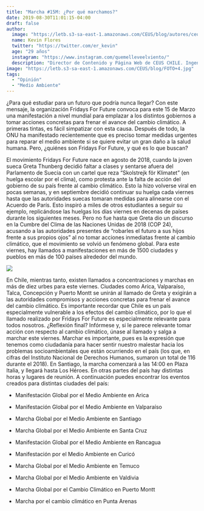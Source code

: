 ```yaml
---
title: "Marcha #15M: ¿Por qué marchamos?"
date: 2019-08-30T11:01:15-04:00
draft: false
author: 
  image: "https://letb.s3-sa-east-1.amazonaws.com/CEUS/blog/autores/ceus_KFlores.jpg"
  name: Kevin Flores
  twitter: "https://twitter.com/er_kevin"
  age: "29 años"
  instagram: "https://www.instagram.com/quemelleveelviento/"
  description: "Director de Contenido y Página Web de CEUS CHILE. Ingeniero civil de minas de profesión, interesado en la sustentabilidad en la minería y otros temas."
image: "https://letb.s3-sa-east-1.amazonaws.com/CEUS/blog/FOTO+4.jpg"
tags:
  - "Opinión"
  - "Medio Ambiente"
---
```

¿Para qué estudiar para un futuro que podría nunca llegar? Con este mensaje, la organización Fridays For Future convoca para este 15 de Marzo una manifestación a nivel mundial para emplazar a los distintos gobiernos a tomar acciones concretas para frenar el avance del cambio climático. A primeras tintas, es fácil simpatizar con esta causa. Después de todo, la ONU ha manifestado recientemente que es preciso tomar medidas urgentes para reparar el medio ambiente si se quiere evitar un gran daño a la salud humana. Pero, ¿quiénes son Fridays For Future, y qué es lo que buscan?

El movimiento Fridays For Future nace en agosto de 2018, cuando la joven sueca Greta Thunberg decidió faltar a clases y sentarse afuera del Parlamento de Suecia con un cartel que reza “Skolstrejk för Klimatet” (en huelga escolar por el clima), como protesta ante la falta de acción del gobierno de su país frente al cambio climático. Esto la hizo volverse viral en pocas semanas, y en septiembre decidió continuar su huelga cada viernes hasta que las autoridades suecas tomaran medidas para alinearse con el Acuerdo de París. Esto inspiró a miles de otros estudiantes a seguir su ejemplo, replicándose las huelgas los días viernes en decenas de países durante los siguientes meses. Pero no fue hasta que Greta dio un discurso en la Cumbre del Clima de las Naciones Unidas de 2018 (COP 24), acusando a las autoridades presentes de “robarles el futuro a sus hijos frente a sus propios ojos” al no tomar acciones inmediatas frente al cambio climático, que el movimiento se volvió un fenómeno global. Para este viernes, hay llamados a manifestaciones en más de 1500 ciudades y pueblos en más de 100 países alrededor del mundo.

<img src="https://letb.s3-sa-east-1.amazonaws.com/CEUS/blog/FOTO+5.jpg" class="extra-img-blog">

En Chile, mientras tanto, existen llamados a concentraciones y marchas en más de diez urbes para este viernes. Ciudades como Arica, Valparaíso, Talca, Concepción y Puerto Montt se unirán al llamado de Greta y exigirán a las autoridades compromisos y acciones concretas para frenar el avance del cambio climático. Es importante recordar que Chile es un país especialmente vulnerable a los efectos del cambio climático, por lo que el llamado realizado por Fridays For Future es especialmente relevante para todos nosotros.
¿Reflexión final? Infórmese y, si le parece relevante tomar acción con respecto al cambio climático, únase al llamado y salga a marchar este viernes. Marchar es importante, pues es la expresión que tenemos como ciudadanía para hacer sentir nuestro malestar hacia los problemas socioambientales que están ocurriendo en el país (los que, en cifras del Instituto Nacional de Derechos Humanos, sumaron un total de 116 durante el 2018). En Santiago, la marcha comenzará a las 14:00 en Plaza Italia, y llegará hasta Los Héroes. En otras partes del país hay distintas horas y lugares de reunión. A continuación puedes encontrar los eventos creados para distintas ciudades del país:



- Manifestación Global por el Medio Ambiente en Arica

- Manifestación Global por el Medio Ambiente en Valparaíso

- Marcha Global por el Medio Ambiente en Santiago

- Marcha Global por el Medio Ambiente en Santa Cruz

- Manifestación Global por el Medio Ambiente en Rancagua

- Manifestación por el Medio Ambiente en Curicó

- Marcha Global por el Medio Ambiente en Temuco

- Marcha Global por el Medio Ambiente en Valdivia

- Marcha Global por el Cambio Climático en Puerto Montt

- Marcha por el cambio climático en Punta Arenas


